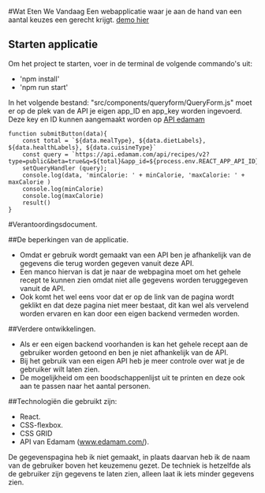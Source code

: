 
#Wat Eten We Vandaag
Een webapplicatie waar je aan de hand van een aantal keuzes een gerecht krijgt.
[demo hier](https://dennisolislagers.github.io/eindproject_frontend_2108/)


## Starten applicatie
Om het project te starten, voer in de terminal de volgende commando's uit:
- 'npm install'
- 'npm run start'

In het volgende bestand: "src/components/queryform/QueryForm.js" moet er op de plek van de API je eigen app_ID en app_key worden ingevoerd.
Deze key en ID kunnen aangemaakt worden op [API edamam ](https://www.edamam.com/)

    function submitButton(data){
        const total = `${data.mealType}, ${data.dietLabels}, ${data.healthLabels}, ${data.cuisineType}`
        const query = `https://api.edamam.com/api/recipes/v2?type=public&beta=true&q=${total}&app_id=${process.env.REACT_APP_API_ID}&app_key=${process.env.REACT_APP_API_KEY&calories=${minCalorie}-${maxCalorie}&random=true`
        setQueryHandler (query);
        console.log(data, 'minCalorie: ' + minCalorie, 'maxCalorie: ' + maxCalorie )
        console.log(minCalorie)
        console.log(maxCalorie)
        result()
    }


#Verantoordingsdocument.



##De beperkingen van de applicatie.
- Omdat er gebruik wordt gemaakt van een API ben je afhankelijk van de gegevens die terug worden gegeven vanuit deze API.
- Een manco hiervan is dat je naar de webpagina moet om het gehele recept te kunnen zien omdat niet alle gegevens worden teruggegeven vanuit de API.
- Ook komt het wel eens voor dat er op de link van de pagina wordt geklikt en dat deze pagina niet meer bestaat, dit kan wel als vervelend worden ervaren en 
kan door een eigen backend vermeden worden.

##Verdere ontwikkelingen.
- Als er een eigen backend voorhanden is kan het gehele recept aan de gebruiker worden getoond en ben je niet afhankelijk van de API.
- Bij het gebruik van een eigen API heb je meer controle over wat je de gebruiker wilt laten zien.
- De mogelijkheid om een boodschappenlijst uit te printen en deze ook aan te passen naar het aantal personen.


##Technologiën die gebruikt zijn:
- React.
- CSS-flexbox.
- CSS GRID
- API van Edamam (www.edamam.com/).

De gegevenspagina heb ik niet gemaakt, in plaats daarvan heb ik de naam van de gebruiker boven het keuzemenu gezet.
De techniek is hetzelfde als de gebruiker zijn gegevens te laten zien, alleen laat ik iets minder gegevens zien.
